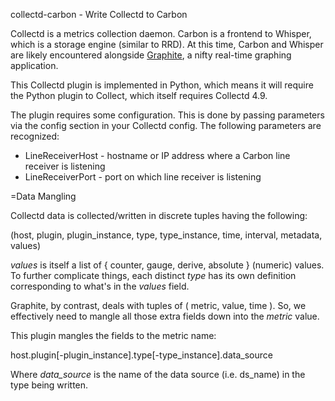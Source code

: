 collectd-carbon - Write Collectd to Carbon

Collectd is a metrics collection daemon. Carbon is a frontend to Whisper, which is a storage engine (similar to RRD). At this time, Carbon and Whisper are likely encountered alongside [Graphite](http://graphite.wikidot.com/start), a nifty real-time graphing application.

This Collectd plugin is implemented in Python, which means it will require the Python plugin to Collect, which itself requires Collectd 4.9.

The plugin requires some configuration. This is done by passing parameters via the <Module> config section in your Collectd config. The following parameters are recognized:

* LineReceiverHost - hostname or IP address where a Carbon line receiver is listening
* LineReceiverPort - port on which line receiver is listening

=Data Mangling

Collectd data is collected/written in discrete tuples having the following:

  (host, plugin, plugin_instance, type, type_instance, time, interval, metadata, values)

_values_ is itself a list of { counter, gauge, derive, absolute } (numeric) values. To further complicate things, each distinct _type_ has its own definition corresponding to what's in the _values_ field.

Graphite, by contrast, deals with tuples of ( metric, value, time ). So, we effectively need to mangle all those extra fields down into the _metric_ value.

This plugin mangles the fields to the metric name:

  host.plugin[-plugin_instance].type[-type_instance].data_source

Where *data_source* is the name of the data source (i.e. ds_name) in the type being written.

